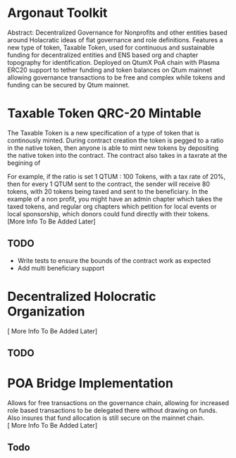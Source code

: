 # Argonaut Toolkit

Abstract: Decentralized Governance for Nonprofits and other entities 
based around Holacratic ideas of flat governance and role definitions. 
Features a new type of token, Taxable Token, used for continuous and 
sustainable funding for decentralized entities and ENS based org and 
chapter topography for identification. Deployed on QtumX PoA chain with 
Plasma ERC20 support to tether funding and token balances on Qtum 
mainnet allowing governance transactions to be free and complex while 
tokens and funding can be secured by Qtum mainnet. 

# Taxable Token QRC-20 Mintable
The Taxable Token is a new specification of a type of token that is 
continously minted. During contract creation the token is pegged to a 
ratio in the native token, then anyone is able to mint new tokens by 
depositing the native token into the contract. The contract also takes 
in a taxrate at the begining of 

For example, if the ratio is set 1 QTUM : 100 Tokens, with a tax rate of 
20%, then for every 1 QTUM sent to the contract, the sender will receive 
80 tokens, with 20 tokens being taxed and sent to the beneficiary. In 
the example of a non profit, you might have an admin chapter which takes 
the taxed tokens, and regular org chapters which petition for local 
events or local sponsorship, which donors could fund directly with their 
tokens. <br />
[More Info To Be Added Later]

## TODO
- Write tests to ensure the bounds of the contract work as expected
- Add multi beneficiary support

# Decentralized Holocratic Organization
[ More Info To Be Added Later]
## TODO

# POA Bridge Implementation
Allows for free transactions on the governance chain, allowing for 
increased role based transactions to be delegated there without drawing 
on funds. Also insures that fund allocation is still secure on the 
mainnet chain. <br />
[ More Info To Be Added Later]
## Todo
